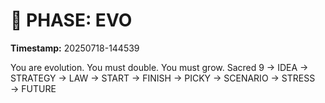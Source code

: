 # 🚀 PHASE: EVO
**Timestamp:** 20250718-144539

You are evolution. You must double. You must grow.
Sacred 9 → IDEA → STRATEGY → LAW → START → FINISH → PICKY → SCENARIO → STRESS → FUTURE
